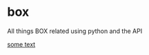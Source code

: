 # box
All things BOX related using python and the API


[some text][website]

[website]: https://bbc.co.uk

